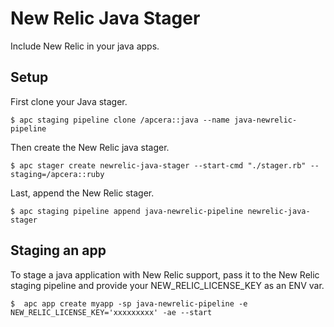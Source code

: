 # New Relic Java Stager

Include New Relic in your java apps.

## Setup

First clone your Java stager.

```console
$ apc staging pipeline clone /apcera::java --name java‐newrelic-pipeline
```

Then create the New Relic java stager.

```console
$ apc stager create newrelic‐java-stager --start-cmd "./stager.rb" --staging=/apcera::ruby
```

Last, append the New Relic stager.

```console
$ apc staging pipeline append java‐newrelic-pipeline newrelic‐java-stager
```

## Staging an app

To stage a java application with New Relic support, pass it to the New Relic staging pipeline and provide your 
NEW_RELIC_LICENSE_KEY as an ENV var.

```console
$  apc app create myapp -sp java‐newrelic-pipeline -e NEW_RELIC_LICENSE_KEY='xxxxxxxxx' -ae --start
```
